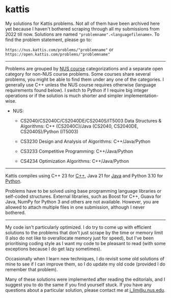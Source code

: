 # kattis

My solutions for Kattis problems. Not all of them have been archived here yet because I haven't bothered scraping through all my submissions from 2022 till now. Solutions are named `"problemname".<languagefilename>`. To find the problem statement, please go to:

`https://nus.kattis.com/problems/"problemname"` or `https://open.kattis.com/problems/"problemname"`

---

Problems are grouped by [NUS course](https://nus.kattis.com/courses) categorizations and a separate open category for non-NUS course problems. Some courses share several problems, you might be able to find them under any one of the categories. I generally use C++ unless the NUS course requires otherwise (language requirements found below). I switch to Python if I require big integer operations or if the solution is much shorter and simpler implementation-wise.

* NUS:

  * CS2040/CS2040C/CS2040DE/CS2040S/IT5003 Data Structures & Algorithms: C++ (CS2040C)/Java (CS2040, CS2040DE, CS2040S)/Python (IT5003)

  * CS3230 Design and Analysis of Algorithms: C++/Java/Python

  * CS3233 Competitive Programming: C++/Java/Python

  * CS4234 Optimization Algorithms: C++/Java/Python

---

Kattis compiles using C++ 23 for [C++](https://open.kattis.com/languages/cpp), Java 21 for [Java](https://open.kattis.com/languages/java) and Python 3.10 for [Python](https://open.kattis.com/languages/python3).

Problems have to be solved using base programming language libraries or self-coded structures. External libraries, such as Boost for C++, Guava for Java, NumPy for Python 3 and others are not available. However, you are allowed to attach multiple files in one submission, although I never bothered.

---

My code isn't particularly optimized. I do try to come up with efficient solutions to the problems that don't just scrape by the time or memory limit (I also do not like to overallocate memory just for speed), but I've been prioritising coding style as I want my code to be pleasant to read (with some exceptions because I do get lazy sometimes).

Occasionally when I learn new techniques, I do revisit some old solutions of mine to see if I can improve them, so I do update my old code (provided I do remember that problem). 

Many of these solutions were implemented after reading the editorials, and I suggest you to do the same if you find yourself stuck. If you have any questions about a particular solution, please contact me at j_lim@u.nus.edu.
